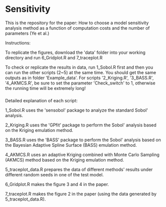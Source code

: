 # Sensitivity
This is the repository for the paper: How to choose a model sensitivity analysis method as a function of computation costs and the number of parameters (Ye et al.)

Instructions:

To replicate the figures, download the 'data' folder into your working directory and run 6_Gridplot.R and 7_traceplot.R

To check or replicate the results in data, run 1_Sobol.R first and then you can run the other scripts (2~5) at the same time. You should get the same outputs as in folder 'Example_data'. For scripts '2_Kriging.R', '3_BASS.R', '4_AKMCS.R', be sure to set the parameter 'Check_switch' to 1, otherwise the running time will be extremely long!

#####
Detailed explanation of each script: 

1_Sobol.R uses the 'sensobol' package to analyze the standard Sobol' analysis.

2_Kriging.R uses the 'GPfit' package to perform the Sobol' analysis based on the Kriging emulation method.

3_BASS.R uses the 'BASS' package to perform the Sobol' analysis based on the Bayesian Adaptive Spline Surface (BASS) emulation method.

4_AKMCS.R uses an adaptive Kriging combined with Monte Carlo Sampling (AKMCS) method based on the Kriging emulation method.

5_traceplot_data.R prepares the data of different methods' results under different random seeds in one of the test model.

6_Gridplot.R makes the figure 3 and 4 in the paper.

7_traceplot.R makes the figure 2 in the paper (using the data generated by 5_traceplot_data.R).


